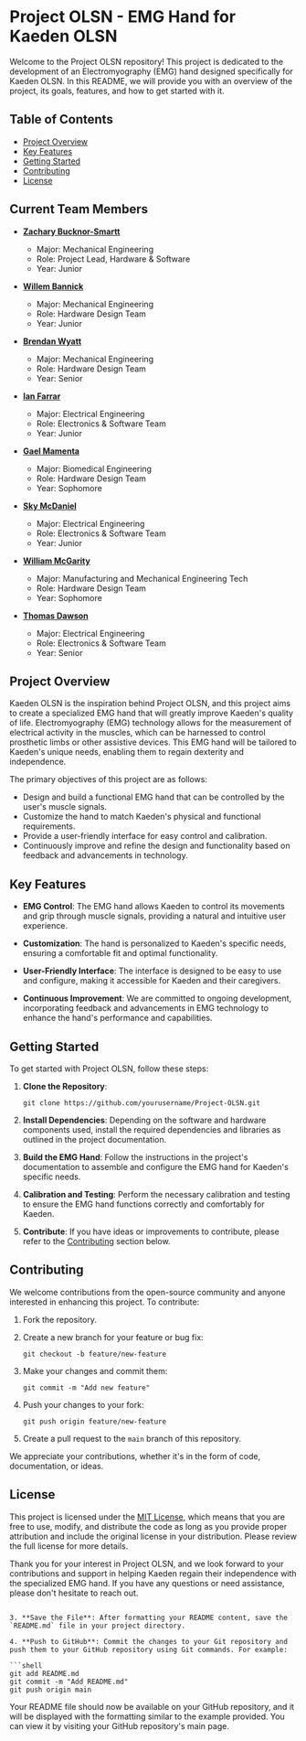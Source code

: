 # Project OLSN - EMG Hand for Kaeden OLSN

Welcome to the Project OLSN repository! This project is dedicated to the development of an Electromyography (EMG) hand designed specifically for Kaeden OLSN. In this README, we will provide you with an overview of the project, its goals, features, and how to get started with it.

## Table of Contents

- [Project Overview](#project-overview)
- [Key Features](#key-features)
- [Getting Started](#getting-started)
- [Contributing](#contributing)
- [License](#license)
  
## Current Team Members

- **[Zachary Bucknor-Smartt](https://www.linkedin.com/in/zacharybsmartt/)**
  - Major: Mechanical Engineering
  - Role: Project Lead, Hardware & Software
  - Year: Junior

- **[Willem Bannick](https://www.linkedin.com/in/willem-bannick-82127321b/)**
  - Major: Mechanical Engineering
  - Role: Hardware Design Team
  - Year: Junior

- **[Brendan Wyatt](https://www.linkedin.com/in/brendan-wyatt/)**
  - Major: Mechanical Engineering
  - Role: Hardware Design Team
  - Year: Senior

- **[Ian Farrar](https://www.linkedin.com/in/ian-farrar-479218233/)**
  - Major: Electrical Engineering
  - Role: Electronics & Software Team
  - Year: Junior

- **[Gael Mamenta](https://www.linkedin.com/in/gaelmamenta/)**
  - Major: Biomedical Engineering
  - Role: Hardware Design Team
  - Year: Sophomore

- **[Sky McDaniel](https://www.linkedin.com/in/sky-mcdaniel-627827213/)**
  - Major: Electrical Engineering
  - Role: Electronics & Software Team
  - Year: Junior

- **[William McGarity](https://www.linkedin.com/in/william-mcgarity-978b7826a/)**
  - Major: Manufacturing and Mechanical Engineering Tech
  - Role: Hardware Design Team
  - Year: Sophomore

- **[Thomas Dawson](https://www.linkedin.com/in/thomas-dawson-b44439216/)**
  - Major: Electrical Engineering
  - Role: Electronics & Software Team
  - Year: Senior

## Project Overview

Kaeden OLSN is the inspiration behind Project OLSN, and this project aims to create a specialized EMG hand that will greatly improve Kaeden's quality of life. Electromyography (EMG) technology allows for the measurement of electrical activity in the muscles, which can be harnessed to control prosthetic limbs or other assistive devices. This EMG hand will be tailored to Kaeden's unique needs, enabling them to regain dexterity and independence.

The primary objectives of this project are as follows:
- Design and build a functional EMG hand that can be controlled by the user's muscle signals.
- Customize the hand to match Kaeden's physical and functional requirements.
- Provide a user-friendly interface for easy control and calibration.
- Continuously improve and refine the design and functionality based on feedback and advancements in technology.

## Key Features

- **EMG Control**: The EMG hand allows Kaeden to control its movements and grip through muscle signals, providing a natural and intuitive user experience.

- **Customization**: The hand is personalized to Kaeden's specific needs, ensuring a comfortable fit and optimal functionality.

- **User-Friendly Interface**: The interface is designed to be easy to use and configure, making it accessible for Kaeden and their caregivers.

- **Continuous Improvement**: We are committed to ongoing development, incorporating feedback and advancements in EMG technology to enhance the hand's performance and capabilities.

## Getting Started

To get started with Project OLSN, follow these steps:

1. **Clone the Repository**:
   ```
   git clone https://github.com/yourusername/Project-OLSN.git
   ```

2. **Install Dependencies**: Depending on the software and hardware components used, install the required dependencies and libraries as outlined in the project documentation.

3. **Build the EMG Hand**: Follow the instructions in the project's documentation to assemble and configure the EMG hand for Kaeden's specific needs.

4. **Calibration and Testing**: Perform the necessary calibration and testing to ensure the EMG hand functions correctly and comfortably for Kaeden.

5. **Contribute**: If you have ideas or improvements to contribute, please refer to the [Contributing](#contributing) section below.

## Contributing

We welcome contributions from the open-source community and anyone interested in enhancing this project. To contribute:

1. Fork the repository.

2. Create a new branch for your feature or bug fix:

   ```
   git checkout -b feature/new-feature
   ```

3. Make your changes and commit them:

   ```
   git commit -m "Add new feature"
   ```

4. Push your changes to your fork:

   ```
   git push origin feature/new-feature
   ```

5. Create a pull request to the `main` branch of this repository.

We appreciate your contributions, whether it's in the form of code, documentation, or ideas.

## License

This project is licensed under the [MIT License](LICENSE), which means that you are free to use, modify, and distribute the code as long as you provide proper attribution and include the original license in your distribution. Please review the full license for more details.

Thank you for your interest in Project OLSN, and we look forward to your contributions and support in helping Kaeden regain their independence with the specialized EMG hand. If you have any questions or need assistance, please don't hesitate to reach out.
```

3. **Save the File**: After formatting your README content, save the `README.md` file in your project directory.

4. **Push to GitHub**: Commit the changes to your Git repository and push them to your GitHub repository using Git commands. For example:

```shell
git add README.md
git commit -m "Add README.md"
git push origin main
```

Your README file should now be available on your GitHub repository, and it will be displayed with the formatting similar to the example provided. You can view it by visiting your GitHub repository's main page.
